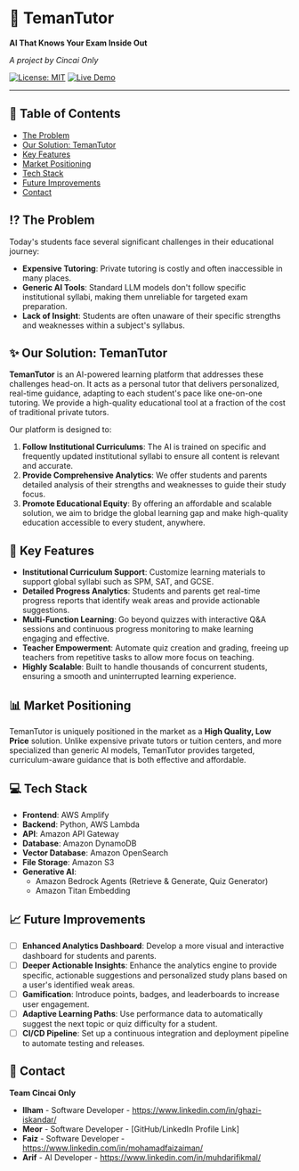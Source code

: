 # 🚀 TemanTutor

**AI That Knows Your Exam Inside Out**

_A project by Cincai Only_

[![License: MIT](https://img.shields.io/badge/License-MIT-yellow.svg)](https://opensource.org/licenses/MIT)
[![Live Demo](https://img.shields.io/badge/Live_Demo-View_Here-brightgreen.svg)](https://main.d2554dzoxvzq59.amplifyapp.com/)

---

## 📝 Table of Contents

- [The Problem](#the-problem)
- [Our Solution: TemanTutor](#our-solution-temantutor)
- [Key Features](#key-features)
- [Market Positioning](#market-positioning)
- [Tech Stack](#tech-stack)
- [Future Improvements](#future-improvements)
- [Contact](#contact)

## ⁉️ The Problem

Today's students face several significant challenges in their educational journey:
* **Expensive Tutoring**: Private tutoring is costly and often inaccessible in many places.
* **Generic AI Tools**: Standard LLM models don't follow specific institutional syllabi, making them unreliable for targeted exam preparation.
* **Lack of Insight**: Students are often unaware of their specific strengths and weaknesses within a subject's syllabus.

## ✨ Our Solution: TemanTutor

**TemanTutor** is an AI-powered learning platform that addresses these challenges head-on. It acts as a personal tutor that delivers personalized, real-time guidance, adapting to each student's pace like one-on-one tutoring. We provide a high-quality educational tool at a fraction of the cost of traditional private tutors.

Our platform is designed to:
1.  **Follow Institutional Curriculums**: The AI is trained on specific and frequently updated institutional syllabi to ensure all content is relevant and accurate.
2.  **Provide Comprehensive Analytics**: We offer students and parents detailed analysis of their strengths and weaknesses to guide their study focus.
3.  **Promote Educational Equity**: By offering an affordable and scalable solution, we aim to bridge the global learning gap and make high-quality education accessible to every student, anywhere.

## 🌟 Key Features

-   **Institutional Curriculum Support**: Customize learning materials to support global syllabi such as SPM, SAT, and GCSE.
-   **Detailed Progress Analytics**: Students and parents get real-time progress reports that identify weak areas and provide actionable suggestions.
-   **Multi-Function Learning**: Go beyond quizzes with interactive Q&A sessions and continuous progress monitoring to make learning engaging and effective.
-   **Teacher Empowerment**: Automate quiz creation and grading, freeing up teachers from repetitive tasks to allow more focus on teaching.
-   **Highly Scalable**: Built to handle thousands of concurrent students, ensuring a smooth and uninterrupted learning experience.

## 📊 Market Positioning

TemanTutor is uniquely positioned in the market as a **High Quality, Low Price** solution. Unlike expensive private tutors or tuition centers, and more specialized than generic AI models, TemanTutor provides targeted, curriculum-aware guidance that is both effective and affordable.

## 💻 Tech Stack

-   **Frontend**: AWS Amplify
-   **Backend**: Python, AWS Lambda
-   **API**: Amazon API Gateway
-   **Database**: Amazon DynamoDB
-   **Vector Database**: Amazon OpenSearch
-   **File Storage**: Amazon S3
-   **Generative AI**:
    -   Amazon Bedrock Agents (Retrieve & Generate, Quiz Generator)
    -   Amazon Titan Embedding

## 📈 Future Improvements
-   [ ] **Enhanced Analytics Dashboard**: Develop a more visual and interactive dashboard for students and parents.
-   [ ] **Deeper Actionable Insights**: Enhance the analytics engine to provide specific, actionable suggestions and personalized study plans based on a user's identified weak areas.
-   [ ] **Gamification**: Introduce points, badges, and leaderboards to increase user engagement.
-   [ ] **Adaptive Learning Paths**: Use performance data to automatically suggest the next topic or quiz difficulty for a student.
-   [ ] **CI/CD Pipeline**: Set up a continuous integration and deployment pipeline to automate testing and releases.

## 📧 Contact

**Team Cincai Only**

* **Ilham** - Software Developer - https://www.linkedin.com/in/ghazi-iskandar/
* **Meor**  -  Software Developer - [GitHub/LinkedIn Profile Link]
* **Faiz**  -  Software Developer - https://www.linkedin.com/in/mohamadfaizaiman/
* **Arif**  -  AI Developer - https://www.linkedin.com/in/muhdarifikmal/
